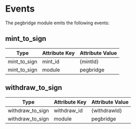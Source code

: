 # Events
The pegbridge module emits the following events:

## mint_to_sign

| Type         | Attribute Key | Attribute Value |
|--------------|---------------|-----------------|
| mint_to_sign | mint_id       | {mintId}        |
| mint_to_sign | module        | pegbridge       |

## withdraw_to_sign

| Type             | Attribute Key | Attribute Value |
|------------------|---------------|-----------------|
| withdraw_to_sign | withdraw_id   | {withdrawId}    |
| withdraw_to_sign | module        | pegbridge       |